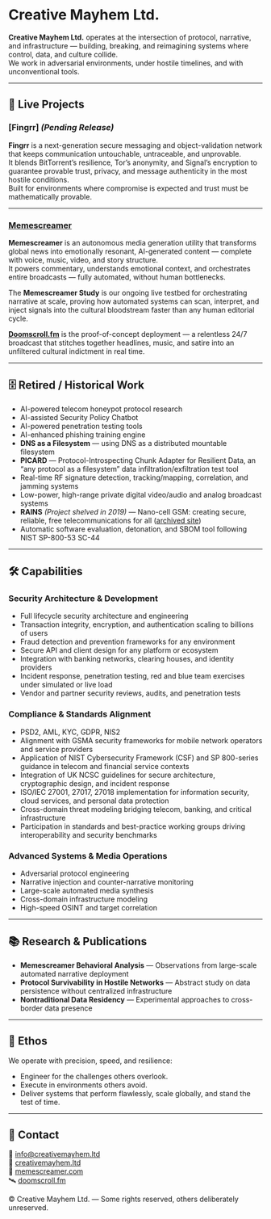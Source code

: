 # Creative Mayhem Ltd.

**Creative Mayhem Ltd.** operates at the intersection of protocol, narrative, and infrastructure — building, breaking, and reimagining systems where control, data, and culture collide.  
We work in adversarial environments, under hostile timelines, and with unconventional tools.

---

## 🚀 Live Projects

### [Fingrr] *(Pending Release)*
**Fingrr** is a next-generation secure messaging and object-validation network that keeps communication untouchable, untraceable, and unprovable.  
It blends BitTorrent’s resilience, Tor’s anonymity, and Signal’s encryption to guarantee provable trust, privacy, and message authenticity in the most hostile conditions.  
Built for environments where compromise is expected and trust must be mathematically provable.

---

### [Memescreamer](https://github.com/CreativeMayhemLtd/memescreamer)
**Memescreamer** is an autonomous media generation utility that transforms global news into emotionally resonant, AI-generated content — complete with voice, music, video, and story structure.  
It powers commentary, understands emotional context, and orchestrates entire broadcasts — fully automated, without human bottlenecks.

The **Memescreamer Study** is our ongoing live testbed for orchestrating narrative at scale, proving how automated systems can scan, interpret, and inject signals into the cultural bloodstream faster than any human editorial cycle.

**[Doomscroll.fm](https://doomscroll.fm)** is the proof-of-concept deployment — a relentless 24/7 broadcast that stitches together headlines, music, and satire into an unfiltered cultural indictment in real time.

---

## 🗄 Retired / Historical Work

- AI-powered telecom honeypot protocol research  
- AI-assisted Security Policy Chatbot  
- AI-powered penetration testing tools  
- AI-enhanced phishing training engine  
- **DNS as a Filesystem** — using DNS as a distributed mountable filesystem  
- **PICARD** — Protocol-Introspecting Chunk Adapter for Resilient Data, an “any protocol as a filesystem” data infiltration/exfiltration test tool  
- Real-time RF signature detection, tracking/mapping, correlation, and jamming systems  
- Low-power, high-range private digital video/audio and analog broadcast systems  
- **RAINS** *(Project shelved in 2019)* — Nano-cell GSM: creating secure, reliable, free telecommunications for all ([archived site](https://web.archive.org/web/20181129203405/http://www.rains.io/))  
- Automatic software evaluation, detonation, and SBOM tool following NIST SP-800-53 SC-44  

---

## 🛠 Capabilities

### Security Architecture & Development
- Full lifecycle security architecture and engineering  
- Transaction integrity, encryption, and authentication scaling to billions of users  
- Fraud detection and prevention frameworks for any environment  
- Secure API and client design for any platform or ecosystem  
- Integration with banking networks, clearing houses, and identity providers  
- Incident response, penetration testing, red and blue team exercises under simulated or live load  
- Vendor and partner security reviews, audits, and penetration tests  

### Compliance & Standards Alignment
- PSD2, AML, KYC, GDPR, NIS2  
- Alignment with GSMA security frameworks for mobile network operators and service providers  
- Application of NIST Cybersecurity Framework (CSF) and SP 800-series guidance in telecom and financial service contexts  
- Integration of UK NCSC guidelines for secure architecture, cryptographic design, and incident response  
- ISO/IEC 27001, 27017, 27018 implementation for information security, cloud services, and personal data protection  
- Cross-domain threat modeling bridging telecom, banking, and critical infrastructure  
- Participation in standards and best-practice working groups driving interoperability and security benchmarks  

### Advanced Systems & Media Operations
- Adversarial protocol engineering  
- Narrative injection and counter-narrative monitoring  
- Large-scale automated media synthesis  
- Cross-domain infrastructure modeling  
- High-speed OSINT and target correlation  

---

## 📚 Research & Publications

- **Memescreamer Behavioral Analysis** — Observations from large-scale automated narrative deployment  
- **Protocol Survivability in Hostile Networks** — Abstract study on data persistence without centralized infrastructure  
- **Nontraditional Data Residency** — Experimental approaches to cross-border data presence  

---

## 🧭 Ethos

We operate with precision, speed, and resilience:  

- Engineer for the challenges others overlook.  
- Execute in environments others avoid.  
- Deliver systems that perform flawlessly, scale globally, and stand the test of time.  

---

## 📡 Contact

💼 [info@creativemayhem.ltd](mailto:info@creativemayhem.ltd)  
🔣 [creativemayhem.ltd](https://creativemayhem.ltd)  
📡 [memescreamer.com](https://memescreamer.com)  
🛰️ [doomscroll.fm](https://doomscroll.fm)  

© Creative Mayhem Ltd. — Some rights reserved, others deliberately unreserved.
